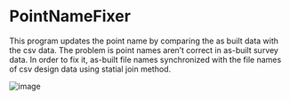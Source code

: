 # PointNameFixer
This program updates the point name by comparing the as built data with the csv data. The problem is point names aren’t correct in as-built survey data. In order to fix it, as-built file names synchronized with the file names of csv design data using statial join method.

![image](https://user-images.githubusercontent.com/3856713/180645980-97d80f86-a90e-41b0-a237-cb96fdda67db.png)
